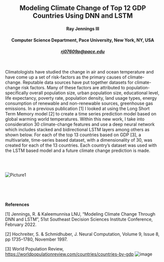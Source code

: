 ## <p align="center">Modeling Climate Change of Top 12 GDP Countries Using DNN and LSTM</p>
#### <p align="center">Ray Jennings III</p>
#### <p align="center">Computer Science Department, Pace University, New York, NY, USA</p>
#### <p align="center"><i>rj07609p@pace.edu</i></p>
<br>


Climatologists have studied the change in air and ocean temperature and have come up a set of risk-factors as the primary causes of climate-change. Reputable data sources have put together datasets for climate-change risk factors. Many of these factors are attributed to population- specifically overall population size, urban population size, educational level, life expectancy, poverty rate, population density, land usage types, energy consumption of renewable and non-renewable sources, greenhouse gas emissions. In a previous publication [1] I looked at using the Long Short Term Memory model [2] to create a time series prediction model based on global warming world temperatures. Within this new work, I take into consideration 30 climate-change features and use a deep neural network which includes stacked and bidirectional LSTM layers among others as shown below. For each of the top 13 countries based on GDP [3], a multivariate, time-series based dataset, with a dimensionality of 30, was created for each of the 13 countries. Each country’s dataset was used with the LSTM based model and a future climate change prediction is made.

<br>
<br>

![Picture1](https://user-images.githubusercontent.com/94663542/213309553-2987ef1a-8e5f-456c-bb4d-3aa914de9e25.png)

<br>
<br>
<br>

**References**

[1]	Jennings, R. & Kaleemunnisa LNU, “Modeling Climate Change Through DNN and LSTM”, 51st Southeast Decision Sciences Institute Conference, February 2022.

[2]	Hochreiter, S. & Schmidhuber, J. Neural Computation, Volume 9, Issue 8, pp 1735–1780, November 1997.

[3]	World Population Review, https://worldpopulationreview.com/countries/countries-by-gdp
![image](https://user-images.githubusercontent.com/94663542/213309406-497f177c-291f-4551-83ac-bbedf12665cf.png)
